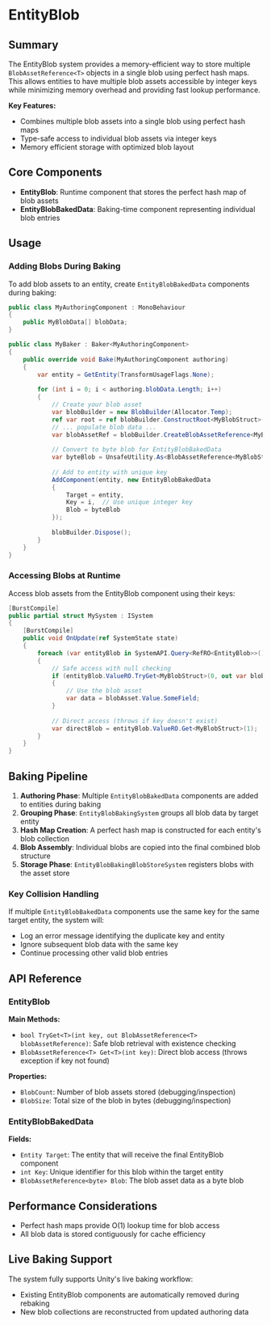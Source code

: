 # EntityBlob

## Summary

The EntityBlob system provides a memory-efficient way to store multiple `BlobAssetReference<T>` objects in a single blob using perfect hash maps. This allows entities to have multiple blob assets accessible by integer keys while minimizing memory overhead and providing fast lookup performance.

**Key Features:**
- Combines multiple blob assets into a single blob using perfect hash maps
- Type-safe access to individual blob assets via integer keys
- Memory efficient storage with optimized blob layout

## Core Components

- **EntityBlob**: Runtime component that stores the perfect hash map of blob assets
- **EntityBlobBakedData**: Baking-time component representing individual blob entries

## Usage

### Adding Blobs During Baking

To add blob assets to an entity, create `EntityBlobBakedData` components during baking:

```csharp
public class MyAuthoringComponent : MonoBehaviour
{
    public MyBlobData[] blobData;
}

public class MyBaker : Baker<MyAuthoringComponent>
{
    public override void Bake(MyAuthoringComponent authoring)
    {
        var entity = GetEntity(TransformUsageFlags.None);
        
        for (int i = 0; i < authoring.blobData.Length; i++)
        {
            // Create your blob asset
            var blobBuilder = new BlobBuilder(Allocator.Temp);
            ref var root = ref blobBuilder.ConstructRoot<MyBlobStruct>();
            // ... populate blob data ...
            var blobAssetRef = blobBuilder.CreateBlobAssetReference<MyBlobStruct>(Allocator.Persistent);
            
            // Convert to byte blob for EntityBlobBakedData
            var byteBlob = UnsafeUtility.As<BlobAssetReference<MyBlobStruct>, BlobAssetReference<byte>>(ref blobAssetRef);
            
            // Add to entity with unique key
            AddComponent(entity, new EntityBlobBakedData
            {
                Target = entity,
                Key = i,  // Use unique integer key
                Blob = byteBlob
            });
            
            blobBuilder.Dispose();
        }
    }
}
```

### Accessing Blobs at Runtime

Access blob assets from the EntityBlob component using their keys:

```csharp
[BurstCompile]
public partial struct MySystem : ISystem
{
    [BurstCompile]
    public void OnUpdate(ref SystemState state)
    {
        foreach (var entityBlob in SystemAPI.Query<RefRO<EntityBlob>>())
        {
            // Safe access with null checking
            if (entityBlob.ValueRO.TryGet<MyBlobStruct>(0, out var blobAsset))
            {
                // Use the blob asset
                var data = blobAsset.Value.SomeField;
            }
            
            // Direct access (throws if key doesn't exist)
            var directBlob = entityBlob.ValueRO.Get<MyBlobStruct>(1);
        }
    }
}
```

## Baking Pipeline

1. **Authoring Phase**: Multiple `EntityBlobBakedData` components are added to entities during baking
2. **Grouping Phase**: `EntityBlobBakingSystem` groups all blob data by target entity
3. **Hash Map Creation**: A perfect hash map is constructed for each entity's blob collection
4. **Blob Assembly**: Individual blobs are copied into the final combined blob structure
5. **Storage Phase**: `EntityBlobBakingBlobStoreSystem` registers blobs with the asset store

### Key Collision Handling

If multiple `EntityBlobBakedData` components use the same key for the same target entity, the system will:
- Log an error message identifying the duplicate key and entity
- Ignore subsequent blob data with the same key
- Continue processing other valid blob entries

## API Reference

### EntityBlob

**Main Methods:**
- `bool TryGet<T>(int key, out BlobAssetReference<T> blobAssetReference)`: Safe blob retrieval with existence checking
- `BlobAssetReference<T> Get<T>(int key)`: Direct blob access (throws exception if key not found)

**Properties:**
- `BlobCount`: Number of blob assets stored (debugging/inspection)
- `BlobSize`: Total size of the blob in bytes (debugging/inspection)

### EntityBlobBakedData

**Fields:**
- `Entity Target`: The entity that will receive the final EntityBlob component
- `int Key`: Unique identifier for this blob within the target entity
- `BlobAssetReference<byte> Blob`: The blob asset data as a byte blob

## Performance Considerations

- Perfect hash maps provide O(1) lookup time for blob access
- All blob data is stored contiguously for cache efficiency

## Live Baking Support

The system fully supports Unity's live baking workflow:
- Existing EntityBlob components are automatically removed during rebaking
- New blob collections are reconstructed from updated authoring data